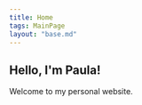 ```yaml
---
title: Home
tags: MainPage
layout: "base.md"
---
```


## Hello, I'm Paula!

Welcome to my personal website.